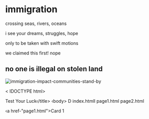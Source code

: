 <!DOCTYPE html>
<html>
<head>
<title>Page Title</title>
</head>
<body>

<h1>immigration</h1>
<p>crossing seas, rivers, oceans</p>
<p>i see your dreams, struggles, hope</p>
<p>only to be taken with swift motions</p>
<p>we claimed this first! nope</p>

</body>
</html>

## no one is illegal on stolen land
![immigration-impact-communities-stand-by](https://github.com/user-attachments/assets/a46bfd50-8ef0-404b-8055-7be023e07254)

  < IDOCTYPE html>
<html>
<head›
‹title>Test Your Luck‹/title>
</head>
‹body>
D
index.htmll
page1.html
page2.html

‹a href-"page1.html">Card 1</a>

</body>
</html>

